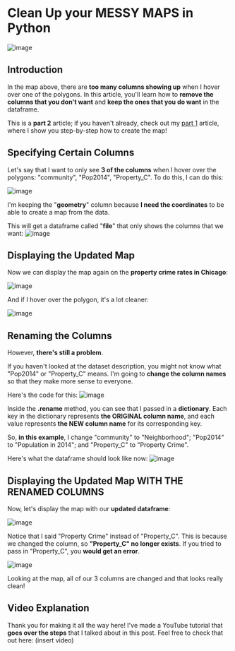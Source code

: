 # Clean Up your MESSY MAPS in Python
![image](https://github.com/dylans0ng/dylans0ng.github.io/assets/112503726/c991a5c2-bba3-47b3-8dd9-a69512190ab9)

## Introduction
In the map above, there are **too many columns showing up** when I hover over one of the polygons.  In this article, you'll learn how to **remove the columns that you don't want** and **keep the ones that you do want** in the dataframe. 

This is a **part 2** article; if you haven't already, check out my [part 1](https://medium.com/data-and-beyond/how-to-create-interactive-maps-in-python-983e01979201) article, where I show you step-by-step how to create the map! 

## Specifying Certain Columns
Let's say that I want to only see **3 of the columns** when I hover over the polygons: "community", "Pop2014", "Property_C". To do this, I can do this:

![image](https://github.com/dylans0ng/dylans0ng.github.io/assets/112503726/1c11176c-87a4-44fc-af21-1368779bb3cd)

I'm keeping the "**geometry**" column because **I need the coordinates** to be able to create a map from the data. 

This will get a dataframe called "**file**" that only shows the columns that we want:
![image](https://github.com/dylans0ng/dylans0ng.github.io/assets/112503726/576a3a65-09ef-4918-b50d-4d6d3ccd85fc)

## Displaying the Updated Map
Now we can display the map again on the **property crime rates in Chicago**:

![image](https://github.com/dylans0ng/dylans0ng.github.io/assets/112503726/857cbb6e-4fcd-44f7-894c-0c1e03cf1a37)

And if I hover over the polygon, it's a lot cleaner:

![image](https://github.com/dylans0ng/dylans0ng.github.io/assets/112503726/b1713a8c-d8b1-4997-98f4-c1eee9b0cc44)

## Renaming the Columns
However, **there's still a problem**.

If you haven't looked at the dataset description, you might not know what "Pop2014" or "Property_C" means. I'm going to **change the column names** so that they make more sense to everyone. 

Here's the code for this:
![image](https://github.com/dylans0ng/dylans0ng.github.io/assets/112503726/2e7d83fc-f8f3-4aaa-86bf-dd62b303c8d4)

Inside the **.rename** method, you can see that I passed in a **dictionary**. Each key in the dictionary represents **the ORIGINAL column name**, and each value represents **the NEW column name** for its corresponding key. 

So, **in this example**, I change "community" to "Neighborhood"; "Pop2014" to "Population in 2014"; and "Property_C" to "Property Crime".

Here's what the dataframe should look like now:
![image](https://github.com/dylans0ng/dylans0ng.github.io/assets/112503726/43e0cda7-ec61-43e9-9333-1f52bbaac61f)

## Displaying the Updated Map WITH THE RENAMED COLUMNS
Now, let's display the map with our **updated dataframe**:

![image](https://github.com/dylans0ng/dylans0ng.github.io/assets/112503726/0c590322-78d2-4a7d-bb37-ac251c2d7251)

Notice that I said "Property Crime" instead of "Property_C". This is because we changed the column, so **"Property_C" no longer exists**. If you tried to pass in "Property_C", you **would get an error**.

![image](https://github.com/dylans0ng/dylans0ng.github.io/assets/112503726/a1776990-0db7-49bb-b2d0-176b1e17e6c2)

Looking at the map, all of our 3 columns are changed and that looks really clean! 

## Video Explanation
Thank you for making it all the way here! I've made a YouTube tutorial that **goes over the steps** that I talked about in this post. Feel free to check that out here: (insert video)
